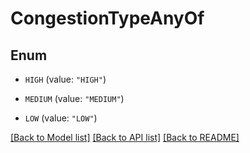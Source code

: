 # CongestionTypeAnyOf

## Enum


* `HIGH` (value: `"HIGH"`)

* `MEDIUM` (value: `"MEDIUM"`)

* `LOW` (value: `"LOW"`)


[[Back to Model list]](../README.md#documentation-for-models) [[Back to API list]](../README.md#documentation-for-api-endpoints) [[Back to README]](../README.md)


